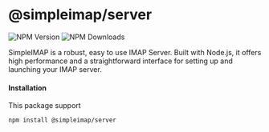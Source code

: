 # @simpleimap/server

![NPM Version](https://img.shields.io/npm/v/%40simpleimap%2Fserver?style=for-the-badge&logo=npm&color=blue&label=version)
![NPM Downloads](https://img.shields.io/npm/dy/%40simpleimap%2Fserver?style=for-the-badge&logo=npm)

SimpleIMAP is a robust, easy to use IMAP Server. Built with Node.js, it offers high performance and a straightforward interface for setting up and launching your IMAP server.

#### Installation

This package support

```
npm install @simpleimap/server
```